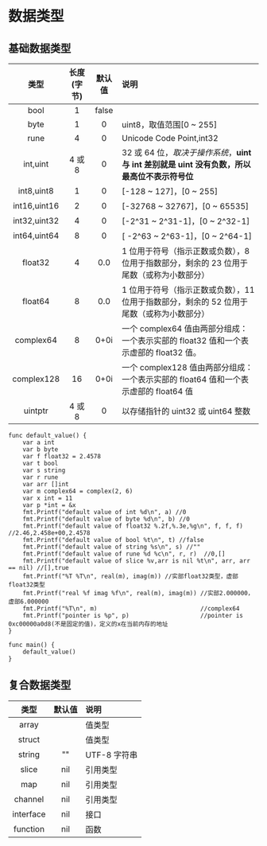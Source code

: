 # 数据类型

## 基础数据类型

|     类型     | 长度(字节) | 默认值 | 说明                                                                                          |
| :----------: | :--------: | :----: | :-------------------------------------------------------------------------------------------- |
|     bool     |     1      | false  |                                                                                               |
|     byte     |     1      |   0    | uint8，取值范围[0 ~ 255]                                                                      |
|     rune     |     4      |   0    | Unicode Code Point,int32                                                                      |
|   int,uint   |   4 或 8   |   0    | 32 或 64 位，_取决于操作系统_，**uint 与 int 差别就是 uint 没有负数，所以最高位不表示符号位** |
|  int8,uint8  |     1      |   0    | [-128 ~ 127]，[0 ~ 255]                                                                       |
| int16,uint16 |     2      |   0    | [-32768 ~ 32767]，[0 ~ 65535]                                                                 |
| int32,uint32 |     4      |   0    | [-2^31 ~ 2^31-1]，[0 ~ 2^32-1]                                                                |
| int64,uint64 |     8      |   0    | [ -2^63 ~ 2^63-1]，[0 ~ 2^64-1]                                                               |
|   float32    |     4      |  0.0   | 1 位用于符号（指示正数或负数），8 位用于指数部分，剩余的 23 位用于尾数（或称为小数部分）      |
|   float64    |     8      |  0.0   | 1 位用于符号（指示正数或负数），11 位用于指数部分，剩余的 52 位用于尾数（或称为小数部分）     |
|  complex64   |     8      |  0+0i  | 一个 complex64 值由两部分组成：一个表示实部的 float32 值和一个表示虚部的 float32 值。         |
|  complex128  |     16     |  0+0i  | 一个 complex128 值由两部分组成：一个表示实部的 float64 值和一个表示虚部的 float64 值          |
|   uintptr    |   4 或 8   |   0    | 以存储指针的 uint32 或 uint64 整数                                                            |

```go:line-numbers
func default_value() {
	var a int
	var b byte
	var f float32 = 2.4578
	var t bool
	var s string
	var r rune
	var arr []int
    var m complex64 = complex(2, 6)
    var x int = 11
	var p *int = &x
	fmt.Printf("default value of int %d\n", a) //0
	fmt.Printf("default value of byte %d\n", b) //0
	fmt.Printf("default value of float32 %.2f,%.3e,%g\n", f, f, f) //2.46,2.458e+00,2.4578
	fmt.Printf("default value of bool %t\n", t) //false
	fmt.Printf("default value of string %s\n", s) //""
	fmt.Printf("default value of rune %d %c\n", r, r)  //0,[]
	fmt.Printf("default value of slice %v,arr is nil %t\n", arr, arr == nil) //[],true
    fmt.Printf("%T %T\n", real(m), imag(m)) //实部float32类型，虚部float32类型
    fmt.Printf("real %f imag %f\n", real(m), imag(m)) //实部2.000000，虚部6.000000
	fmt.Printf("%T\n", m)                             //complex64
    fmt.Printf("pointer is %p", p)                    //pointer is 0xc00000a0d8(不是固定的值)，定义的x在当前内存的地址
}

func main() {
	default_value()
}
```

## 复合数据类型

|   类型    | 默认值 | 说明         |
| :-------: | :----: | :----------- |
|   array   |        | 值类型       |
|  struct   |        | 值类型       |
|  string   |   ""   | UTF-8 字符串 |
|   slice   |  nil   | 引用类型     |
|    map    |  nil   | 引用类型     |
|  channel  |  nil   | 引用类型     |
| interface |  nil   | 接口         |
| function  |  nil   | 函数         |
